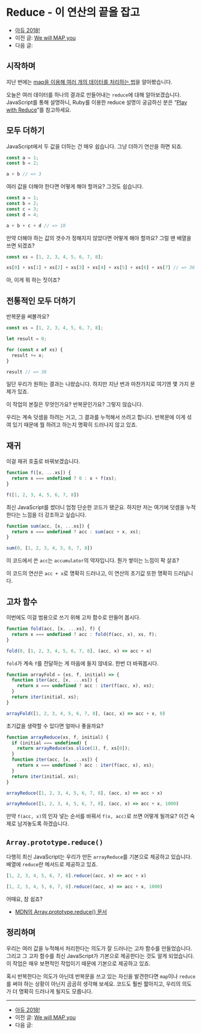 # Reduce - 이 연산의 끝을 잡고

- [아듀 2018!](https://adieu2018.ahastudio.com/)
- 이전 글: [We will MAP you](https://j.mp/2Q6ecKX)
- 다음 글:

## 시작하며

지난 번에는
[map을 이용해 여러 개의 데이터를 처리하는 법](https://j.mp/2Q6ecKX)을
알아봤습니다.

오늘은 여러 데이터를 하나의 결과로 만들어내는 `reduce`에 대해 알아보겠습니다.
JavaScript를 통해 설명하니, Ruby를 이용한 reduce 설명이 궁금하신 분은
“[Play with Reduce](https://j.mp/22sWiPy)”를 참고하세요.

## 모두 더하기

JavaScript에서 두 값을 더하는 건 매우 쉽습니다.
그냥 더하기 연산을 하면 되죠.

```javascript
const a = 1;
const b = 2;

a + b // => 3
```

여러 값을 더해야 한다면 어떻게 해야 할까요?
그것도 쉽습니다.

```javascript
const a = 1;
const b = 2;
const c = 3;
const d = 4;

a + b + c + d // => 10
```

만약 더해야 하는 값의 갯수가 정해지지 않았다면 어떻게 해야 할까요?
그럴 땐 배열을 쓰면 되겠죠?

```javascript
const xs = [1, 2, 3, 4, 5, 6, 7, 8];

xs[0] + xs[1] + xs[2] + xs[3] + xs[4] + xs[5] + xs[6] + xs[7] // => 36
```

아, 이게 뭐 하는 짓이죠?

## 전통적인 모두 더하기

반복문을 써볼까요?

```javascript
const xs = [1, 2, 3, 4, 5, 6, 7, 8];

let result = 0;

for (const x of xs) {
  result += x;
}

result // => 36
```

일단 우리가 원하는 결과는 나왔습니다.
하지만 지난 번과 마찬가지로 여기엔 몇 가지 문제가 있죠.

이 작업의 본질은 무엇인가요? 반복문인가요? 그렇지 않습니다.

우리는 계속 덧셈을 하려는 거고,
그 결과를 누적해서 쓰려고 합니다.
반복문에 이게 섞여 있기 때문에 뭘 하려고 하는지 명확히 드러나지 않고 있죠.

## 재귀

이걸 재귀 호출로 바꿔보겠습니다.

```javascript
function f([x, ...xs]) {
  return x === undefined ? 0 : x + f(xs);
}

f([1, 2, 3, 4, 5, 6, 7, 8])
```

최신 JavaScript를 썼더니 엄청 단순한 코드가 됐군요.
하지만 저는 여기에 덧셈을 누적한다는 느낌을 더 강조하고 싶습니다.

```javascript
function sum(acc, [x, ...xs]) {
  return x === undefined ? acc : sum(acc + x, xs);
}

sum(0, [1, 2, 3, 4, 5, 6, 7, 8])
```

이 코드에서 쓴 `acc`는 `accumulator`의 약자입니다.
뭔가 쌓이는 느낌이 팍 살죠?

이 코드의 연산은 `acc + x`로 명확히 드러나고,
이 연산의 초기값 또한 명확히 드러납니다.

## 고차 함수

이번에도 이걸 범용으로 쓰기 위해 고차 함수로 만들어 봅시다.

```javascript
function fold(acc, [x, ...xs], f) {
  return x === undefined ? acc : fold(f(acc, x), xs, f);
}

fold(0, [1, 2, 3, 4, 5, 6, 7, 8], (acc, x) => acc + x)
```

`fold`가 계속 `f`를 전달하는 게 마음에 들지 않네요.
한번 더 바꿔봅시다.

```javascript
function arrayFold = (xs, f, initial) => {
  function iter(acc, [x, ...xs]) {
    return x === undefined ? acc : iter(f(acc, x), xs);
  }
  return iter(initial, xs);
}

arrayFold([1, 2, 3, 4, 5, 6, 7, 8], (acc, x) => acc + x, 0)
```

초기값을 생략할 수 있다면 얼마나 좋을까요?

```javascript
function arrayReduce(xs, f, initial) {
  if (initial === undefined) {
    return arrayReduce(xs.slice(1), f, xs[0]);
  }
  function iter(acc, [x, ...xs]) {
    return x === undefined ? acc : iter(f(acc, x), xs);
  }
  return iter(initial, xs);
}

arrayReduce([1, 2, 3, 4, 5, 6, 7, 8], (acc, x) => acc + x)

arrayReduce([1, 2, 3, 4, 5, 6, 7, 8], (acc, x) => acc + x, 1000)
```

만약 `f(acc, x)`의 인자 넣는 순서를 바꿔서 `f(x, acc)`로 쓰면 어떻게 될까요?
이건 숙제로 남겨놓도록 하겠습니다.

## `Array.prototype.reduce()`

다행히 최신 JavaScript는 우리가 만든 `arrayReduce`를
기본으로 제공하고 있습니다.
배열에 `reduce`란 메서드로 제공하고 있죠.

```javascript
[1, 2, 3, 4, 5, 6, 7, 8].reduce((acc, x) => acc + x)

[1, 2, 3, 4, 5, 6, 7, 8].reduce((acc, x) => acc + x, 1000)
```

어때요, 참 쉽죠?

- [MDN의 Array.prototype.reduce() 문서](https://j.mp/2QdHqaz)

## 정리하며

우리는 여러 값을 누적해서 처리한다는
의도가 잘 드러나는 고차 함수를 만들었습니다.
그리고 그 고차 함수를 최신 JavaScript가
기본으로 제공한다는 것도 알게 되었습니다.
이 작업은 매우 보편적인 작업이기 때문에 기본으로 제공하고 있죠.

혹시 반복한다는 의도가 아닌데 반복문을 쓰고 있는 자신을 발견한다면
`map`이나 `reduce`를 써야 하는 상황이 아닌지 곰곰히 생각해 보세요.
코드도 훨씬 짧아지고, 우리의 의도가 더 명확히 드러나게 될지도 모릅니다.

---

- [아듀 2018!](https://adieu2018.ahastudio.com/)
- 이전 글: [We will MAP you](https://j.mp/2Q6ecKX)
- 다음 글:
